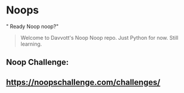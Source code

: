 # Noops
" Ready Noop noop?"

> Welcome to Davvott's Noop Noop repo. Just Python for now. Still learning.

## Noop Challenge:
## https://noopschallenge.com/challenges/
